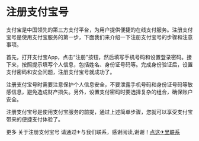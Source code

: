 # 注册支付宝号

支付宝是中国领先的第三方支付平台，为用户提供便捷的在线支付服务。注册支付宝号是使用支付宝服务的第一步，下面我们来介绍一下注册支付宝号的步骤和注意事项。

首先，打开支付宝App，点击“注册”按钮，然后填写手机号码和设置登录密码。接下来，按照提示填写个人信息，包括姓名、身份证号码等。完成身份验证后，设置支付密码和安全问题，注册支付宝号就成功了。

注册支付宝号时需要注意保护个人信息安全，不要泄露手机号码和身份证号码等敏感信息，避免造成财产损失。另外，设置支付密码时要选择复杂的组合，确保账户安全。

注册支付宝号是使用支付宝服务的前提，通过上述简单步骤，您就可以享受支付宝带来的便捷支付体验了。

更多 关于注册支付宝号 请通过✈与我们联系，感谢阅读,谢谢！[点这✈里联系](https://d.k02.cc)